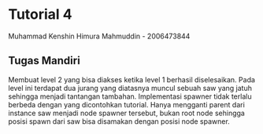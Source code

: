 # Tutorial 4

Muhammad Kenshin Himura Mahmuddin - 2006473844

## Tugas Mandiri
Membuat level 2 yang bisa diakses ketika level 1 berhasil diselesaikan. Pada level ini terdapat dua jurang yang diatasnya muncul sebuah saw yang jatuh sehingga menjadi tantangan tambahan. Implementasi spawner tidak terlalu berbeda dengan yang dicontohkan tutorial. Hanya mengganti parent dari instance saw menjadi node spawner tersebut, bukan root node sehingga posisi spawn dari saw bisa disamakan dengan posisi node spawner.
